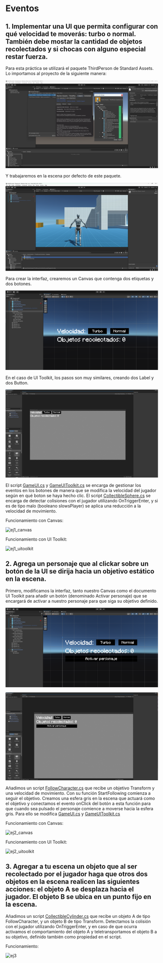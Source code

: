 # Eventos
## 1. Implementar una UI que permita configurar con qué velocidad te moverás: turbo o normal. También debe mostar la cantidad de objetos recolectados y si chocas con alguno especial restar fuerza.

Para esta práctica se utilizará el paquete ThirdPerson de Standard Assets. Lo importamos al proyecto de la siguiente manera:

![import_thirdperson](imgs/import_thirdperson.png)

Y trabajaremos en la escena por defecto de este paquete.

![thirdperson_scene](imgs/thirdperson_scene.png)

Para crear la interfaz, crearemos un Canvas que contenga dos etiquetas y dos botones.

![canvas](imgs/canvas.png)

En el caso de UI Toolkit, los pasos son muy similares, creando dos Label y dos Button.

![uitoolkit](imgs/uitoolkit.png)

El script [GameUI.cs](scripts/GameUI.cs) y [GameUIToolkit.cs](scripts/GameUIToolkit.cs) se encarga de gestionar los eventos en los botones de manera que se modifica la velocidad del jugador según en qué boton se haya hecho clic. El script [CollectibleSphere.cs](scripts/CollectibleSphere.cs) se encarga de detectar colisiones con el jugador utilizando OnTriggerEnter, y si es de tipo malo (booleano slowsPlayer) se aplica una reducción a la velocidad de movimiento.

Funcionamiento con Canvas:

![ej1_canvas](imgs/ej1_canvas.gif)

Funcionamiento con UI Toolkit:

![ej1_uitoolkit](imgs/ej1_uitoolkit.gif)

## 2. Agrega un personaje que al clickar sobre un botón de la UI se dirija hacia un objetivo estático en la escena.

Primero, modificamos la interfaz, tanto nuestro Canvas como el documento UI Toolkit para añadir un botón (denominado Activar personaje) que se encargará de activar a nuestro personaje para que siga su objetivo definido.

![canvas_2](imgs/canvas_2.png)

![uitoolkit](imgs/uitoolkit_2.png)

Añadimos un script [FollowCharacter.cs](scripts/FollowCharacter.cs) que recibe un objetivo Transform y una velocidad de movimiento. Con su función StartFollowing comienza a seguir el objetivo. Creamos una esfera gris en la escena que actuará como el objetivo y conectamos el evento onClick del botón a esta función para que cuando sea pulsado el personaje comience a moverse hacia la esfera gris. Para ello se modifica [GameUI.cs](scripts/GameUI.cs) y [GameUIToolkit.cs](scripts/GameUIToolkit.cs)

Funcionamiento con Canvas:

![ej2_canvas](imgs/ej2_canvas.gif)

Funcionamiento con UI Toolkit:

![ej2_uitoolkit](imgs/ej2_uitoolkit.gif)

## 3. Agregar a tu escena un objeto que al ser recolectado por el jugador haga que otros dos objetos en la escena realicen las siguientes acciones: el objeto A se desplaza hacia el jugador. El objeto B se ubica en un punto fijo en la escena.

Añadimos un script [CollectibleCylinder.cs](scripts/CollectibleCylinder.cs) que recibe un objeto A de tipo FollowCharacter, y un objeto B de tipo Transform. Detectamos la colisión con el jugador utilizando OnTriggerEnter, y en caso de que ocurra activamos el comportamiento del objeto A y teletransportamos el objeto B a su objetivo, definido también como propiedad en el script.

Funcionamiento:

![ej3](imgs/ej3.gif)